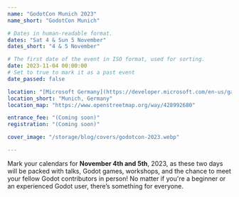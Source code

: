 ```yaml
---
name: "GodotCon Munich 2023"
name_short: "GodotCon Munich"

# Dates in human-readable format.
dates: "Sat 4 & Sun 5 November"
dates_short: "4 & 5 November"

# The first date of the event in ISO format, used for sorting.
date: 2023-11-04 00:00:00
# Set to true to mark it as a past event
date_passed: false

location: "[Microsoft Germany](https://developer.microsoft.com/en-us/games/), Walter-Gropius-Str. 5, 80807 München, Germany"
location_short: "Munich, Germany"
location_map: "https://www.openstreetmap.org/way/428992680"

entrance_fee: "(Coming soon)"
registration: "(Coming soon)"

cover_image: "/storage/blog/covers/godotcon-2023.webp"

---
```



Mark your calendars for **November 4th and 5th**, 2023, as these two days will be packed with talks, Godot games, workshops, and the chance to meet your fellow Godot contributors in person! No matter if you're a beginner or an experienced Godot user, there’s something for everyone.
